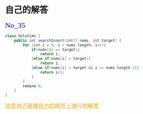 # 自己的解答

<font face = "宋体" color = blue size = 5>No_35</font>

```java
class Solution {
    public int searchInsert(int[] nums, int target) {
        for (int i = 0; i < nums.length; i++){
            if(nums[i] == target){
                return i;
            }else if(nums[i] > target){
                return i;
            }else if(nums[i] < target && i == nums.length-1){
                return i+1;
            }
        }
        return 0;
    }
}
```

<font face = "宋体" color = orange size = 4>这是自己直接在力扣网页上进行的解答</font>